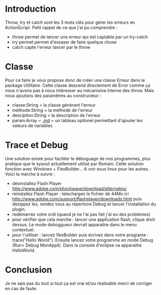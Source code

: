 # Introduction #

Throw, try et catch sont les 3 mots clés pour gérer les erreurs en ActionScript. Petit rappel de ce que j'ai pu comprendre :
  * throw permet de lancer une erreur qui est captable par un try-catch
  * try permet permet d'essayer de faire quelque chose
  * catch capte l'erreur lancer par le throw

# Classe #

Pour ce faire je vous propose donc de créer une classe Erreur dans le package Utilitaire. Cette classe descend directement de Error comme ça nous n'avons pas à nous intéresser au mécanisme interne des throw. Mais nous ajoutons des paramètres au constructeur :
  * classe:String = la classe générant l'erreur
  * méthode:String = la méthode de l'erreur
  * desciption:String = la description de l'erreur
  * param:Array = [.md](.md) = un tableau optionel permettant d'ajouter les valeurs de variables

# Trace et Debug #

Une solution existe pour faciliter le déboguage de nos programmes, plus pratique que le sysout actuellement utilisé par Romain. Cette solution fonction avec Windows + FlexBuilder... A voir sous linux pour les autres. Voici la marche à suivre :
  * désinstallez Flash Player http://www.adobe.com/shockwave/download/alternates/
  * reinstallez Flash Player :  telechargez le fichier de 44Mo ici http://www.adobe.com/support/flashplayer/downloads.html puis dezippez les, rendez vous au répertoire Debug et lancer l'installation du plugin.
  * redémarrez votre ordi (quand je ne l'ai pas fait j'ai eu des problèmes)
  * pour vérifier que cela marche : lancer une application flash, clique droit dessus. Le mode deboggueur devrait apparaitre dans le menu contextuel.
  * pour l'utiliser : lancez flexBuilder puis écrivez dans votre programe : trace("Hello World"). Ensuite lancez votre programme en mode Debug (Run> Debug MonAppli). Dans la console d'eclipse va apparaitre HelloWorld.

# Conclusion #

Je ne sais pas du tout si tout ça est vrai et/ou réalisable merci de corriger en cas de faute.